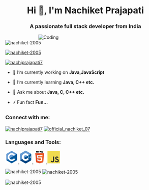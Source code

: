 <h1 align="center">Hi 👋, I'm Nachiket Prajapati</h1>
<h3 align="center">A passionate full stack developer from India</h3>
<img align="right" alt="Coding" width="400" src="https://cdn.dribbble.com/users/1162077/screenshots/3848914/programmer.gif">


<p align="left"> <img src="https://komarev.com/ghpvc/?username=nachiket-2005&label=Profile%20views&color=0e75b6&style=flat" alt="nachiket-2005" /> </p>

<p align="left"> <a href="https://github.com/ryo-ma/github-profile-trophy"><img src="https://github-profile-trophy.vercel.app/?username=nachiket-2005" alt="nachiket-2005" /></a> </p>

<p align="left"> <a href="https://twitter.com/nachiprajapati7" target="blank"><img src="https://img.shields.io/twitter/follow/nachiprajapati7?logo=twitter&style=for-the-badge" alt="nachiprajapati7" /></a> </p>

- 🔭 I’m currently working on **Java,JavaScript**

- 🌱 I’m currently learning **Java, C++ etc.**

- 💬 Ask me about **Java, C, C++ etc.**

- ⚡ Fun fact **Fun...**

<h3 align="left">Connect with me:</h3>
<p align="left">
<a href="https://twitter.com/nachiprajapati7" target="blank"><img align="center" src="https://raw.githubusercontent.com/rahuldkjain/github-profile-readme-generator/master/src/images/icons/Social/twitter.svg" alt="nachiprajapati7" height="30" width="40" /></a>
<a href="https://instagram.com/official_nachiket_07" target="blank"><img align="center" src="https://raw.githubusercontent.com/rahuldkjain/github-profile-readme-generator/master/src/images/icons/Social/instagram.svg" alt="official_nachiket_07" height="30" width="40" /></a>
</p>

<h3 align="left">Languages and Tools:</h3>
<p align="left"> <a href="https://www.cprogramming.com/" target="_blank" rel="noreferrer"> <img src="https://raw.githubusercontent.com/devicons/devicon/master/icons/c/c-original.svg" alt="c" width="40" height="40"/> </a> <a href="https://www.w3schools.com/cpp/" target="_blank" rel="noreferrer"> <img src="https://raw.githubusercontent.com/devicons/devicon/master/icons/cplusplus/cplusplus-original.svg" alt="cplusplus" width="40" height="40"/> </a> <a href="https://www.w3.org/html/" target="_blank" rel="noreferrer"> <img src="https://raw.githubusercontent.com/devicons/devicon/master/icons/html5/html5-original-wordmark.svg" alt="html5" width="40" height="40"/> </a> <a href="https://developer.mozilla.org/en-US/docs/Web/JavaScript" target="_blank" rel="noreferrer"> <img src="https://raw.githubusercontent.com/devicons/devicon/master/icons/javascript/javascript-original.svg" alt="javascript" width="40" height="40"/> </a> </p>

<p><img align="left" src="https://github-readme-stats.vercel.app/api/top-langs?username=nachiket-2005&show_icons=true&locale=en&layout=compact" alt="nachiket-2005" /></p>

<p>&nbsp;<img align="center" src="https://github-readme-stats.vercel.app/api?username=nachiket-2005&show_icons=true&locale=en" alt="nachiket-2005" /></p>

<p><img align="center" src="https://github-readme-streak-stats.herokuapp.com/?user=nachiket-2005&" alt="nachiket-2005" /></p>
